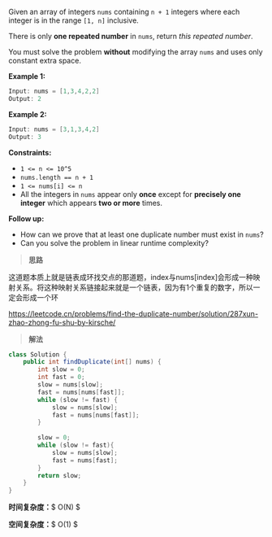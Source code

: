 Given an array of integers `nums` containing `n + 1` integers where each integer is in the range `[1, n]` inclusive.

There is only **one repeated number** in `nums`, return *this repeated number*.

You must solve the problem **without** modifying the array `nums` and uses only constant extra space.

 

**Example 1:**

```java
Input: nums = [1,3,4,2,2]
Output: 2
```

**Example 2:**

```java
Input: nums = [3,1,3,4,2]
Output: 3
```

 

**Constraints:**

- `1 <= n <= 10^5`
- `nums.length == n + 1`
- `1 <= nums[i] <= n`
- All the integers in `nums` appear only **once** except for **precisely one integer** which appears **two or more** times.

 

**Follow up:**

- How can we prove that at least one duplicate number must exist in `nums`?
- Can you solve the problem in linear runtime complexity?



> **思路**

这道题本质上就是链表成环找交点的那道题，index与nums[index]会形成一种映射关系。将这种映射关系链接起来就是一个链表，因为有1个重复的数字，所以一定会形成一个环

https://leetcode.cn/problems/find-the-duplicate-number/solution/287xun-zhao-zhong-fu-shu-by-kirsche/



> **解法**

```java
class Solution {
    public int findDuplicate(int[] nums) {
        int slow = 0;
        int fast = 0;
        slow = nums[slow];
        fast = nums[nums[fast]];
        while (slow != fast) {
            slow = nums[slow];
            fast = nums[nums[fast]];
        }
        
        slow = 0;
        while (slow != fast){
            slow = nums[slow];
            fast = nums[fast];
        }
        return slow;
    }
}
```

**时间复杂度：**$ O(N) $

**空间复杂度：**$ O(1) $

